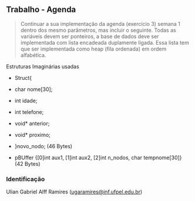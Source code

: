 ## Trabalho - Agenda 
> Continuar a sua implementação da agenda (exercício 3) semana 1 dentro dos mesmo parâmetros, mas incluir o seguinte.
> Todas as variáveis devem ser ponteiros, a base de dados deve ser implementada com lista encadeada duplamente ligada. Essa lista tem que ser implementada como heap (fila ordenada) em ordem alfabética.

Estruturas Imaginárias usadas
 *  Struct{            
 *  char nome[30];
 *  int idade;
 *  int telefone; 
 *  void* anterior; 
 *  void* proximo;
 *  }novo_nodo;             (46 Bytes)
 
 *  pBUffer {[0]int aux1, [1]int aux2, [2]int n_nodos, char tempnome[30]} (42 Bytes)
 
 ### Identificação
 Ulian Gabriel Alff Ramires (ugaramires@inf.ufpel.edu.br)

